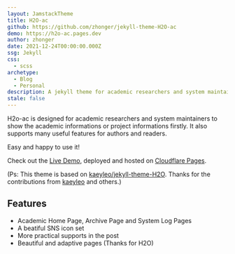 ```yaml
---
layout: JamstackTheme
title: H2O-ac
github: https://github.com/zhonger/jekyll-theme-H2O-ac
demo: https://h2o-ac.pages.dev
author: zhonger
date: 2021-12-24T00:00:00.000Z
ssg: Jekyll
css:
  - scss
archetype:
  - Blog
  - Personal
description: A jekyll theme for academic researchers and system maintainers!
stale: false
---
```


H2o-ac is designed for academic researchers and system maintainers to show the academic informations or project informations firstly. It also supports many useful features for authors and readers.

Easy and happy to use it!

Check out the [Live Demo](https://h2o-ac.pages.dev/), deployed and hosted on [Cloudflare Pages](https://www.netlify.com/).

(Ps: This theme is based on [kaeyleo/jekyll-theme-H2O](https://github.com/kaeyleo/jekyll-theme-H2O). Thanks for the contributions from [kaeyleo](https://github.com/kaeyleo) and others.)

## Features

* Academic Home Page, Archive Page and System Log Pages
* A beatiful SNS icon set
* More practical supports in the post
* Beautiful and adaptive pages (Thanks for H2O)
